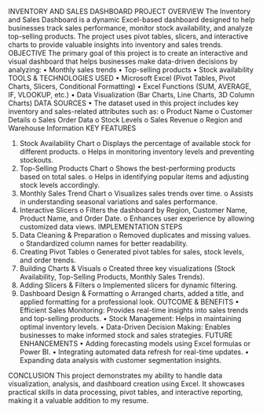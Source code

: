 INVENTORY AND SALES DASHBOARD
PROJECT OVERVIEW
      The Inventory and Sales Dashboard is a dynamic Excel-based dashboard designed to help businesses track sales performance, monitor stock availability, and analyze top-selling products. The project uses pivot tables, slicers, and interactive charts to provide valuable insights into inventory and sales trends.
OBJECTIVE
The primary goal of this project is to create an interactive and visual dashboard that helps businesses make data-driven decisions by analyzing:
•	Monthly sales trends
•	Top-selling products
•	Stock availability
TOOLS & TECHNOLOGIES USED
•	Microsoft Excel (Pivot Tables, Pivot Charts, Slicers, Conditional Formatting)
•	Excel Functions (SUM, AVERAGE, IF, VLOOKUP, etc.)
•	Data Visualization (Bar Charts, Line Charts, 3D Column Charts)
DATA SOURCES
•	The dataset used in this project includes key inventory and sales-related attributes such as:
o	Product Name
o	Customer Details
o	Sales Order Data
o	Stock Levels
o	Sales Revenue
o	Region and Warehouse Information
KEY FEATURES
1.	Stock Availability Chart
o	Displays the percentage of available stock for different products.
o	Helps in monitoring inventory levels and preventing stockouts.
2.	Top-Selling Products Chart
o	Shows the best-performing products based on total sales.
o	Helps in identifying popular items and adjusting stock levels accordingly.
3.	Monthly Sales Trend Chart
o	Visualizes sales trends over time.
o	Assists in understanding seasonal variations and sales performance.
4.	Interactive Slicers
o	Filters the dashboard by Region, Customer Name, Product Name, and Order Date.
o	Enhances user experience by allowing customized data views.
IMPLEMENTATION STEPS
1.	Data Cleaning & Preparation
o	Removed duplicates and missing values.
o	Standardized column names for better readability.
2.	Creating Pivot Tables
o	Generated pivot tables for sales, stock levels, and order trends.
3.	Building Charts & Visuals
o	Created three key visualizations (Stock Availability, Top-Selling Products, Monthly Sales Trends).
4.	Adding Slicers & Filters
o	Implemented slicers for dynamic filtering.
5.	Dashboard Design & Formatting
o	Arranged charts, added a title, and applied formatting for a professional look.
OUTCOME & BENEFITS
•	Efficient Sales Monitoring: Provides real-time insights into sales trends and top-selling products.
•	Stock Management: Helps in maintaining optimal inventory levels.
•	Data-Driven Decision Making: Enables businesses to make informed stock and sales strategies.
FUTURE ENHANCEMENTS
•	Adding forecasting models using Excel formulas or Power BI.
•	Integrating automated data refresh for real-time updates.
•	Expanding data analysis with customer segmentation insights.


CONCLUSION
This project demonstrates my ability to handle data visualization, analysis, and dashboard creation using Excel. It showcases practical skills in data processing, pivot tables, and interactive reporting, making it a valuable addition to my resume.

